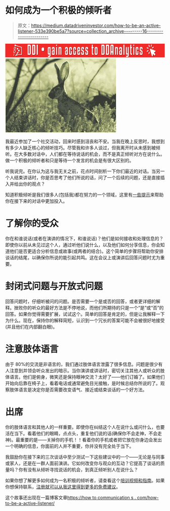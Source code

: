 # 如何成为一个积极的倾听者

> 原文：<https://medium.datadriveninvestor.com/how-to-be-an-active-listener-533e390be5a7?source=collection_archive---------16----------------------->

[![](img/194ea00e8f060ce757835956f10be7d7.png)](http://www.track.datadriveninvestor.com/181206BRed)![](img/ebf8514f4ecd45e1c982e3deb370ee5d.png)

我最近参加了一个社交活动，回来时感到沮丧和不安。当我在晚上反思时，我想到有多少人缺乏核心的倾听技巧。尽管我和许多人谈过，但我离开时从未感到被倾听。在大多数对话中，人们都在等待说话的机会，而不是真正倾听对方在说什么。做一个积极的倾听者和只是等待一个发言的机会是有很大区别的。

听我说完。在你认为这与我无关之前，花点时间剖析一下你们最近的对话。当另一个人结束讲话时，你是否思考了他们所说的话，问了一个后续的问题，还是直接插入并给出你的观点？

知道积极倾听是我们很多人(包括我)都在努力的一个领域，这里有[一些提示](https://howtocommunications.com/downloads/how-to-be-an-active-listener/)来帮助你在接下来的对话中更加投入。

# 了解你的受众

你在和谁说话(或者在演讲的情况下，和谁说话)？他们是如何接收和处理信息的？即使你以前从未见过这个人，通过听他们说什么，以及他们如何分享信息，你会知道他们是否更适合分析信息或故事(或两者的结合)。这个简单的步骤将帮助你安排谈话的结尾，以确保你所说的能引起共鸣。这在会议上或演讲后回答问题时尤为重要。

# 封闭式问题与开放式问题

回答问题时，仔细听被问的问题。是否需要一个是或否的回答，或者更详细的解释。挫败你的听众的最好方法是不停地说，而他们所期待的只是一个“是”或“否”的回答。如果你觉得需要扩展，试试这个。简单的回答是肯定的，但是让我解释一下为什么。现在，保持你的解释简短，认识到一个冗长的答案可能不会被很好地接受(并且他们在内部翻白眼)。

# 注意肢体语言

由于 80%的交流是非语言的，我们通过肢体语言泄露了很多信息。问题是很少有人注意到并领会听众发出的暗示。当你演讲或讲话时，密切关注其他人或听众的肢体语言。他们是俯身，微笑还是保持眼神交流？太好了——他们订婚了。如果他们开始向后靠在椅子上，看着电话或通常避免目光接触，是时候总结你所说的了。观察肢体语言是决定你是否需要改变语气、接近或结束谈话的一个好方法。

# 出席

你的肢体语言和其他人的一样重要。即使你在纠结这个人在说什么或问什么，也要活在当下。看着他们的眼睛，点点头，重复他们说的话(确保你不会走神，不会走神)。最重要的是——关掉你的手机！！看着你的手机或者把它放在你身边会发出一个明确的信息，你面前的人并不重要，你并没有完全处于当下。

我鼓励你在接下来的三次谈话中至少测试一下这些建议中的一个——无论是与同事或家人，还是在一群人面前演讲。它如何改变你与观众的互动？它提高了谈话的质量吗？你有没有从倾听寻找说话的机会，到真正倾听别人在说什么？

如果你想了解更多如何成为一名积极的倾听者，请查看这个[培训视频和指南](https://howtocommunications.com/downloads/how-to-be-an-active-listener/)。如果你想保持联系，[注册就可以从我这里得到更多的免费建议](https://howtocommunications.com/how-to-write-a-press-release/)。

这个故事还出现在一篇博客文章[https://how to communication s . com/how-to-be-a-active-listener/](https://howtocommunications.com/how-to-be-an-active-listener/)